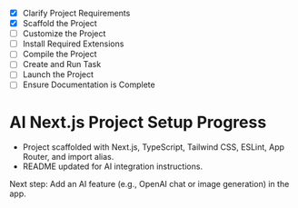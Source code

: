 - [x] Clarify Project Requirements
- [x] Scaffold the Project
- [ ] Customize the Project
- [ ] Install Required Extensions
- [ ] Compile the Project
- [ ] Create and Run Task
- [ ] Launch the Project
- [ ] Ensure Documentation is Complete

# AI Next.js Project Setup Progress

- Project scaffolded with Next.js, TypeScript, Tailwind CSS, ESLint, App Router, and import alias.
- README updated for AI integration instructions.

Next step: Add an AI feature (e.g., OpenAI chat or image generation) in the app.
